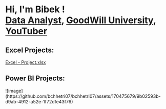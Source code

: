 <h1>Hi, I'm Bibek ! <br/>
  <a href="https://github.com/bchhetri07">Data Analyst</a>,
  <a href="https://www.linkedin.com/in/Bibek Chhetri/"> GoodWill University</a>,
  <a href="https://www.youtube.com/c/joshmadakor">YouTuber</a></h1>

  
<h2> Excel Projects:</h2>

[Excel - Project.xlsx](https://github.com/bchhetri07/bchhetri07/files/15396147/Excel.-.Project.xlsx)

<h2> Power BI Projects:</h2>
![image](https://github.com/bchhetri07/bchhetri07/assets/170475679/9b02593b-d9ab-4912-a52e-1f72dfe43f76)


<!---
bchhetri07/bchhetri07 is a ✨ special ✨ repository because its `README.md` (this file) appears on your GitHub profile.
You can click the Preview link to take a look at your changes.
--->

